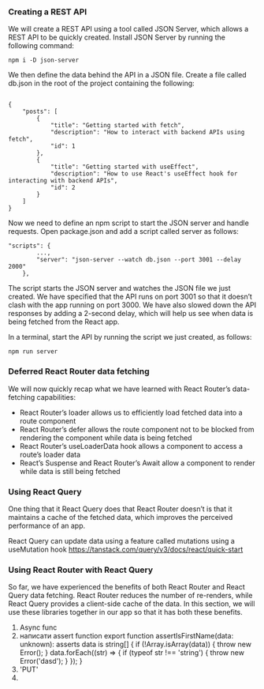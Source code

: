 ### Creating a REST API

We will create a REST API using a tool called JSON Server, which allows a REST API to be quickly created. Install JSON Server by running the following command:

```
npm i -D json-server
```

We then define the data behind the API in a JSON file. Create a file called db.json in the root of the project containing the following:

```

{
    "posts": [
        {
            "title": "Getting started with fetch",
            "description": "How to interact with backend APIs using fetch",
            "id": 1
        },
        {
            "title": "Getting started with useEffect",
            "description": "How to use React's useEffect hook for interacting with backend APIs",
            "id": 2
        }
    ]
}

```

Now we need to define an npm script to start the JSON server and handle requests. Open package.json and add a script called server as follows:

```
"scripts": {
        ...,
        "server": "json-server --watch db.json --port 3001 --delay 2000"
    },
```

The script starts the JSON server and watches the JSON file we just created. We have specified that the API runs on port 3001 so that it doesn’t clash with the app running on port 3000. We have also slowed down the API responses by adding a 2-second delay, which will help us see when data is being fetched from the React app.

In a terminal, start the API by running the script we just created, as follows:

```
npm run server
```

### Deferred React Router data fetching

We will now quickly recap what we have learned with React Router’s data-fetching capabilities:

-   React Router’s loader allows us to efficiently load fetched data into a route component
-   React Router’s defer allows the route component not to be blocked from rendering the
    component while data is being fetched
-   React Router’s useLoaderData hook allows a component to access a route’s loader data
-   React’s Suspense and React Router’s Await allow a component to render while data is still
    being fetched

### Using React Query

One thing that it React Query does that React Router doesn’t is that it maintains
a cache of the fetched data, which improves the perceived performance of an app.

React Query can update data using a feature called mutations using a useMutation hook
https://tanstack.com/query/v3/docs/react/quick-start

### Using React Router with React Query

So far, we have experienced the benefits of both React Router and React Query data fetching. React Router reduces the number of re-renders, while React Query provides a client-side cache of the data. In this section, we will use these libraries together in our app so that it has both these benefits.

1. Async func
2. написати assert function
   export function assertIsFirstName(data: unknown): asserts data is string[] {
   if (!Array.isArray(data)) {
   throw new Error();
   }
   data.forEach((str) => {
   if (typeof str !== 'string') {
   throw new Error('dasd');
   }
   });
   }
3. 'PUT'
4.
